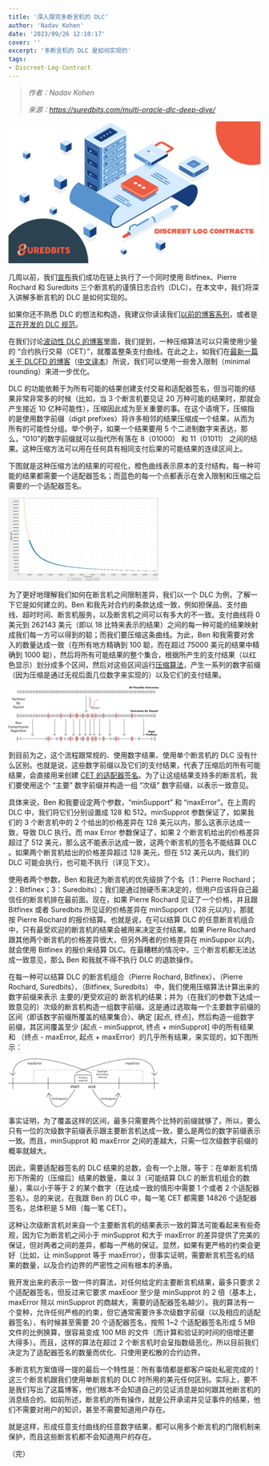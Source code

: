 ```yaml
---
title: '深入探究多断言机的 DLC'
author: 'Nadav Kohen'
date: '2023/09/26 12:10:17'
cover: ''
excerpt: '多断言机的 DLC 是如何实现的'
tags:
- Discreet-Log-Contract
---
```



> *作者：Nadav Kohen*
> 
> *来源：<https://suredbits.com/multi-oracle-dlc-deep-dive/>*



![Discreet Log Contracts](../images/multi-oracle-dlc-deep-dive/Discreet-Log-Contracts_1200x675-scaled.jpg)

几周以前，我们[宣布](https://suredbits.com/settlement-of-first-multi-oracle-dlc/)我们成功在链上执行了一个同时使用 Bitfinex、Pierre Rochard 和 Suredbits 三个断言机的谨慎日志合约（DLC）。在本文中，我们将深入讲解多断言机的 DLC 是如何实现的。

如果你还不熟悉 DLC 的想法和构造，我建议你读读我们[以前的博客系列](https://suredbits.com/discreet-log-contracts-part-2-how-they-work-adaptor-version/)，或者是[正在开发的 DLC 规范](https://github.com/discreetlogcontracts/dlcspecs)。

在我们讨论[波动性 DLC 的博客](https://suredbits.com/settlement-of-volatility-dlc/)里面，我们提到，一种压缩算法可以只需使用少量的 “合约执行交易（CET）”，就覆盖整条支付曲线。在此之上，如我们在[最新一篇关于 DLCFD 的博客](https://suredbits.com/settlement-of-dlcfd/)（[中文译本](https://www.btcstudy.org/2022/08/07/settlement-of-dlcfd/)）所说，我们可以使用一些舍入限制（minimal rounding）来进一步优化。

DLC 的功能依赖于为所有可能的结果创建支付交易和适配器签名，但当可能的结果非常非常多的时候（比如，当 3 个断言机要见证 20 万种可能的结果时，那就会产生接近 10 亿种可能性），压缩因此成为至关重要的事。在这个语境下，压缩指的是使用数字前缀（digit prefixes）将许多相邻的结果压缩成一个结果，从而为所有的可能性分组。举个例子，如果一个结果要用 5 个二进制数字来表达，那么，“010”的数字前缀就可以指代所有落在 8（01000） 和 11（01011） 之间的结果。这种压缩方法可以用在任何具有相同支付后果的可能结果的连续区间上。

下图就是这种压缩方法的结果的可视化，橙色曲线表示原本的支付结构，每一种可能的结果都需要一个适配器签名；而蓝色的每一个点都表示在舍入限制和压缩之后需要的一个适配器签名。

![img](../images/multi-oracle-dlc-deep-dive/CFD3-300x166.png)

为了更好地理解我们如何在断言机之间限制差异，我们以一个 DLC 为例，了解一下它是如何建立的。Ben 和我先对合约的条款达成一致，例如担保品、支付曲线、超时时间、断言机服务，以及断言机之间可以有多大的不一致。支付曲线将 0 美元到 262143 美元（即以 18 比特来表示的结果）之间的每一种可能的结果映射成我们每一方可以得到的聪；而我们要压缩这条曲线。为此，Ben 和我需要对舍入的数量达成一致（在所有地方精确到 100 聪，而在超过 75000 美元的结果中精确到 1000 聪），然后将所有可能结果的整个集合，根据所产生的支付结果（以红色显示）划分成多个区间，然后对这些区间运行[压缩算法](https://github.com/discreetlogcontracts/dlcspecs/blob/898e81a23c30ac4bc66209b20697e76e4a1da7bd/CETCompression.md)，产生一系列的数字前缀（因为压缩是通过无视后面几位数字来实现的）以及它们的支付结果。

![img](../images/multi-oracle-dlc-deep-dive/DLCCompressionTopOnly-300x109.png)

到目前为之，这个流程跟常规的、使用数字结果、使用单个断言机的 DLC 没有什么区别。也就是说，这些数字前缀以及它们的支付结果，代表了压缩后的所有可能结果，会直接用来创建 [CET 的适配器签名](https://suredbits.com/discreet-log-contracts-part-2-how-they-work-adaptor-version/)。为了让这组结果支持多的断言机，我们要使用这个 “主要” 数字前缀并构造一组 “次级” 数字前缀，以表示一致意见。

具体来说，Ben 和我要设定两个参数，“minSupport” 和 “maxError”。在上周的 DLC 中，我们将它们分别设置成 128 和 512。minSupprot 参数保证了，如果我们的 3 个断言机中的 2 个给出的价格差异在 128 美元以内，那么这表示达成一致，导致 DLC 执行。而 max Error 参数保证了，如果 2 个断言机给出的价格差异超过了 512 美元，那么这不能表示达成一致，这两个断言机的签名不能结算 DLC 。如果两个断言机给出的价格差异超过 128 美元，但在 512 美元以内，我们的 DLC 可能会执行，也可能不执行（详见下文）。

使用者两个参数，Ben 和我还为断言机的优先级排了个名（1：Pierre Rochard；2：Bitfinex；3：Suredbits）；我们是通过抛硬币来决定的，但用户应该将自己最信任的断言机排在最前面。现在，如果 Pierre Rochard 见证了一个价格，并且跟 Bitfinex 或者 Suredbits 所见证的价格差异在 minSupport（128 元以内），那就按 Pierre Rochard 的报价结算。也就是说，在可以结算 DLC 的任意断言机组合中，只有最受欢迎的断言机的结果会被用来决定支付结果。如果 Pierre Rochard 跟其他两个断言机的价格差异很大，但另外两者的价格差异在 minSuppor 以内，就会使用 Bitfinex 的报价来结算 DLC。在最糟糕的情况中，三个断言机都无法达成一致意见，那么 Ben 和我就不得不执行 DLC 的退款操作。

在每一种可以结算 DLC 的断言机组合（Pierre Rochard, Bitfinex）、（Pierre Rochard, Suredbits）、（Bitfinex, Suredbits） 中，我们使用压缩算法计算出来的数字前缀来表示 主要的/更受欢迎的 断言机的结果；并为（在我们的参数下达成一致意见的）次级的断言机构造一组数字前缀。这是通过选取每一个主要数字前缀的区间（即该数字前缀所覆盖的结果集合）、确定 [起点, 终点]，然后构造一组数字前缀，其区间覆盖至少 [起点 - minSupprot, 终点 + minSupprot] 中的所有结果和 （终点 - maxError, 起点 + maxError）的几乎所有结果，来实现的，如下图所示：

![img](../images/multi-oracle-dlc-deep-dive/SecondaryDLCOracle-300x96.png)

事实证明，为了覆盖这样的区间，最多只需要两个比特的前缀就够了，所以，要么只有一位的次级数字前缀表示跟主要断言机达成一致，要么是两位的数字前缀表示一致。而且，minSupprot 和 maxError 之间的差越大，只需一位次级数字前缀的概率就越大。

因此，需要适配器签名的 DLC 结果的总数，会有一个上限，等于：在单断言机情形下所需的（压缩后）结果的数量，乘以 3（可能结算 DLC 的断言机组合的数量），乘以小于等于 2 的某个数字（在达成一致的情形中需要 1 个或者 2 个适配器签名）。总的来说，在我跟 Ben 的 DLC 中，每一笔 CET 都需要 14826 个适配器签名，总体积是 5 MB（每一笔 CET）。

这种让次级断言机对来自一个主要断言机的结果表示一致的算法可能看起来有些奇观，因为它为断言机之间小于 minSupprot 和大于 maxError 的差异提供了完美的保证，但对两者之间的差异，都每一严格的保证。显然，如果有更严格的约束会更好（比如，让 minSupprot 等于 maxError），但事实证明，需要断言机签名的结果的数量，以及合约边界的严密性之间有根本的矛盾。

我开发出来的表示一致一件的算法，对任何给定的主要断言机结果，最多只要求 2 个适配器签名，但反过来它要求 maxEoor 至少是 minSupprot 的 2 倍（基本上，maxError  除以 minSupprot 的商越大，需要的适配器签名越少）。我的算法有一个变种，允许任何严格的约束，但它通常需要许多次级数字前缀（以及相应的适配器签名），有时候甚至需要 20 个适配器签名，按照 1~2 个适配器签名形成 5 MB 文件的比例换算，很容易变成 100 MB 的文件（而计算和验证的时间的倍增还要大得多）。而且，这样的算法在超过 2 个断言机时会呈指数级恶化，所以目前我们决定为了适配器签名的数量而优化、只使用更松散的合约边界。

多断言机方案值得一提的最后一个特性是：所有事情都是都客户端处私密完成的！这三个断言机跟我们使用单断言机的 DLC 时所用的美元任何区别。实际上，要不是我们写出了这篇博客，他们根本不会知道自己的见证消息是如何跟其他断言机的消息结合的。如前所述，断言机的所有操作，就是公开承诺并见证事件的结果，他们不需要对用户的知识，甚至不需要知道用户存在。

就是这样，形成任意支付曲线的任意数字结果，都可以用多个断言机的门限机制来保护，而且这些断言机都不会知道用户的存在。

（完）